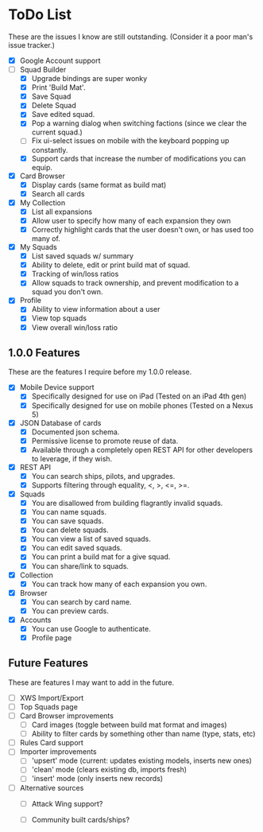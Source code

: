 # ToDo List

These are the issues I know are still outstanding. (Consider it a poor man's issue tracker.)

* [X] Google Account support
* [ ] Squad Builder
    * [X] Upgrade bindings are super wonky
    * [X] Print 'Build Mat'.
    * [X] Save Squad
    * [X] Delete Squad
    * [X] Save edited squad.
    * [X] Pop a warning dialog when switching factions (since we clear the current squad.)
    * [ ] Fix ui-select issues on mobile with the keyboard popping up constantly.
    * [X] Support cards that increase the number of modifications you can equip.
* [X] Card Browser
    * [X] Display cards (same format as build mat)
    * [X] Search all cards
* [X] My Collection
    * [X] List all expansions
    * [X] Allow user to specify how many of each expansion they own
    * [X] Correctly highlight cards that the user doesn't own, or has used too many of.
* [X] My Squads
    * [X] List saved squads w/ summary
    * [X] Ability to delete, edit or print build mat of squad.
    * [X] Tracking of win/loss ratios
    * [X] Allow squads to track ownership, and prevent modification to a squad you don't own.
* [X] Profile
    * [X] Ability to view information about a user
    * [X] View top squads
    * [X] View overall win/loss ratio

## 1.0.0 Features

These are the features I require before my 1.0.0 release.

* [X] Mobile Device support
    * [X] Specifically designed for use on iPad (Tested on an iPad 4th gen)
    * [X] Specifically designed for use on mobile phones (Tested on a Nexus 5)
* [X] JSON Database of cards
    * [X] Documented json schema.
    * [X] Permissive license to promote reuse of data.
    * [X] Available through a completely open REST API for other developers to leverage, if they wish.
* [X] REST API
    * [X] You can search ships, pilots, and upgrades.
    * [X] Supports filtering through equality, <, >, <=, >=.
* [X] Squads
    * [X] You are disallowed from building flagrantly invalid squads.
    * [X] You can name squads.
    * [X] You can save squads.
    * [X] You can delete squads.
    * [X] You can view a list of saved squads.
    * [X] You can edit saved squads.
    * [X] You can print a build mat for a give squad.
    * [X] You can share/link to squads.
* [X] Collection
    * [X] You can track how many of each expansion you own.
* [X] Browser
    * [X] You can search by card name.
    * [X] You can preview cards.
* [X] Accounts
    * [X] You can use Google to authenticate.
    * [X] Profile page

## Future Features

These are features I may want to add in the future.

* [ ] XWS Import/Export
* [ ] Top Squads page
* [ ] Card Browser improvements
    * [ ] Card images (toggle between build mat format and images)
    * [ ] Ability to filter cards by something other than name (type, stats, etc)
* [ ] Rules Card support
* [ ] Importer improvements
    * [ ] 'upsert' mode (current: updates existing models, inserts new ones)
    * [ ] 'clean' mode (clears existing db, imports fresh)
    * [ ] 'insert' mode (only inserts new records)
* [ ] Alternative sources
    * [ ] Attack Wing support?
    * [ ] Community built cards/ships?


